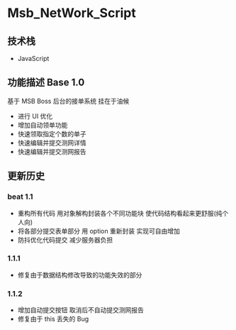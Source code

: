 # Msb_NetWork_Script

## 技术栈

- JavaScript

## 功能描述 Base 1.0

基于 MSB Boss 后台的接单系统 挂在于油候

- 进行 UI 优化
- 增加自动领单功能
- 快速领取指定个数的单子
- 快速编辑并提交测网详情
- 快速编辑并提交测网报告

## 更新历史

### beat 1.1

- 重构所有代码 用对象解构封装各个不同功能块 使代码结构看起来更舒服(纯个人向)
- 将各部分提交表单部分 用 option 重新封装 实现可自由增加
- 防抖优化代码提交 减少服务器负担

### 1.1.1

- 修复由于数据结构修改导致的功能失效的部分

### 1.1.2

- 增加自动提交按钮 取消后不自动提交测网报告
- 修复由于 this 丢失的 Bug
